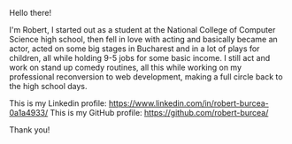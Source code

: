 Hello there!

I'm Robert, I started out as a student at the National College of Computer Science high school, then fell in love with acting and basically became an actor, acted on some big stages in Bucharest and in a lot of plays for children, all while holding 9-5 jobs for some basic income. I still act and work on stand up comedy routines, all this while working on my professional reconversion to web development, making a full circle back to the high school days.

This is my Linkedin profile: https://www.linkedin.com/in/robert-burcea-0a1a4933/
This is my GitHub profile: https://github.com/robert-burcea/

Thank you!
